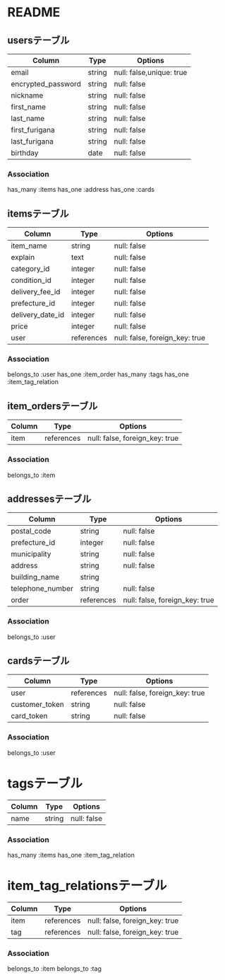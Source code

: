 # README

## usersテーブル

|Column               |Type     |Options                  |
|---------------------|---------|-------------------------|
|email                |string   |null: false,unique: true |
|encrypted_password   |string   |null: false              |
|nickname             |string   |null: false              |
|first_name           |string   |null: false              |
|last_name            |string   |null: false              |
|first_furigana       |string   |null: false              |
|last_furigana        |string   |null: false              |
|birthday             |date     |null: false              |


### Association
has_many :items
has_one :address
has_one :cards

## itemsテーブル

|Column               |Type       |Options                        |
|---------------------|-----------|-------------------------------|
|item_name            |string     |null: false                    |
|explain              |text       |null: false                    |
|category_id          |integer    |null: false                    |
|condition_id         |integer    |null: false                    |
|delivery_fee_id      |integer    |null: false                    |
|prefecture_id        |integer    |null: false                    |
|delivery_date_id     |integer    |null: false                    |
|price                |integer    |null: false                    |
|user                 |references |null: false, foreign_key: true |



### Association
belongs_to :user
has_one :item_order
has_many :tags
has_one :item_tag_relation


## item_ordersテーブル

|Column      |Type      |Options                        |
|------------|----------|-------------------------------|
|item        |references|null: false, foreign_key: true |


### Association
belongs_to :item

## addressesテーブル

|Column               |Type      |Options                        |
|---------------------|----------|-------------------------------|
|postal_code          |string    |null: false                    |
|prefecture_id        |integer   |null: false                    |
|municipality         |string    |null: false                    |
|address              |string    |null: false                    |
|building_name        |string    |                               |
|telephone_number     |string    |null: false                    |
|order                |references|null: false, foreign_key: true |

### Association
belongs_to :user

## cardsテーブル

|Column          |Type      |Options                        |
|----------------|----------|-------------------------------|
|user            |references|null: false, foreign_key: true |
|customer_token  |string    |null: false                    |
|card_token      |string    |null: false                    |

### Association
belongs_to :user

# tagsテーブル
|Column               |Type       |Options                        |
|---------------------|-----------|-------------------------------|
|name                 |string     |null: false                    |

### Association
has_many :items
has_one :item_tag_relation

# item_tag_relationsテーブル
|Column          |Type      |Options                        |
|----------------|----------|-------------------------------|
|item            |references|null: false, foreign_key: true |
|tag             |references|null: false, foreign_key: true |

### Association
belongs_to :item
belongs_to :tag


